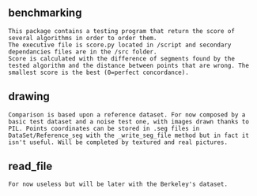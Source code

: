 ## benchmarking
    This package contains a testing program that return the score of several algorithms in order to order them.
    The executive file is score.py located in /script and secondary dependancies files are in the /src folder.
    Score is calculated with the difference of segments found by the tested algorithm and the distance between points that are wrong. The smallest score is the best (0=perfect concordance).
    
## drawing
    Comparison is based upon a reference dataset. For now composed by a basic test dataset and a noise test one, with images drawn thanks to PIL. Points coordinates can be stored in .seg files in DataSet/Reference_seg with the _write_seg_file method but in fact it isn't useful. Will be completed by textured and real pictures.


## read_file
    For now useless but will be later with the Berkeley's dataset.
